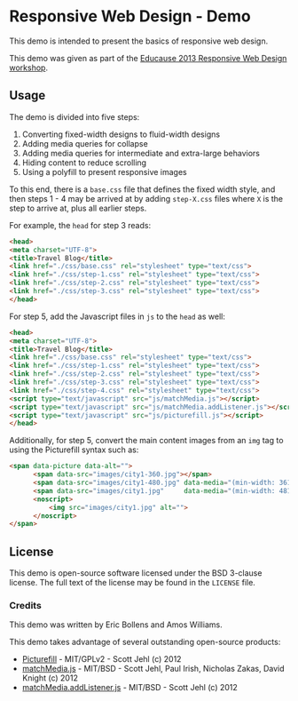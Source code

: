 # Responsive Web Design - Demo

This demo is intended to present the basics of responsive web design.

This demo was given as part of the [Educause 2013 Responsive Web Design workshop](http://www.educause.edu/annual-conference/2013/seminar-18a-responsive-web-design-separate-registration-required).

## Usage

The demo is divided into five steps:

1. Converting fixed-width designs to fluid-width designs
2. Adding media queries for collapse
3. Adding media queries for intermediate and extra-large behaviors
4. Hiding content to reduce scrolling
5. Using a polyfill to present responsive images

To this end, there is a `base.css` file that defines the fixed width style, 
and then steps 1 - 4 may be arrived at by adding `step-X.css` files where `X` 
is the step to arrive at, plus all earlier steps.

For example, the `head` for step 3 reads:

```html
<head>
<meta charset="UTF-8">
<title>Travel Blog</title>
<link href="./css/base.css" rel="stylesheet" type="text/css">
<link href="./css/step-1.css" rel="stylesheet" type="text/css">
<link href="./css/step-2.css" rel="stylesheet" type="text/css">
<link href="./css/step-3.css" rel="stylesheet" type="text/css">
</head>
```

For step 5, add the Javascript files in `js` to the `head` as well:

```html
<head>
<meta charset="UTF-8">
<title>Travel Blog</title>
<link href="./css/base.css" rel="stylesheet" type="text/css">
<link href="./css/step-1.css" rel="stylesheet" type="text/css">
<link href="./css/step-2.css" rel="stylesheet" type="text/css">
<link href="./css/step-3.css" rel="stylesheet" type="text/css">
<link href="./css/step-4.css" rel="stylesheet" type="text/css">
<script type="text/javascript" src="js/matchMedia.js"></script>
<script type="text/javascript" src="js/matchMedia.addListener.js"></script>
<script type="text/javascript" src="js/picturefill.js"></script>
</head>
```

Additionally, for step 5, convert the main content images from an `img` tag to 
using the Picturefill syntax such as:

```html
<span data-picture data-alt="">
      <span data-src="images/city1-360.jpg"></span>
      <span data-src="images/city1-480.jpg" data-media="(min-width: 361px)"></span>
      <span data-src="images/city1.jpg"     data-media="(min-width: 481px)"></span>
      <noscript>
          <img src="images/city1.jpg" alt="">
      </noscript>
</span>
``` 

## License

This demo is open-source software licensed under the BSD 3-clause license. The 
full text of the license may be found in the `LICENSE` file.

### Credits

This demo was written by Eric Bollens and Amos Williams.

This demo takes advantage of several outstanding open-source products:

* [Picturefill](https://github.com/scottjehl/picturefill/blob/master/picturefill.js) - MIT/GPLv2 - Scott Jehl (c) 2012
* [matchMedia.js](https://github.com/paulirish/matchMedia.js/blob/master/matchMedia.js) - MIT/BSD - Scott Jehl, Paul Irish, Nicholas Zakas, David Knight (c) 2012
* [matchMedia.addListener.js](https://github.com/paulirish/matchMedia.js/blob/master/matchMedia.addListener.js) - MIT/BSD - Scott Jehl (c) 2012

